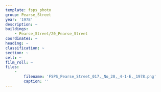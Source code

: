 ```yaml
---
template: fsps_photo
group: Pearse_Street
year: '1978'
description: ~
buildings:
    - Pearse_Street/20_Pearse_Street
coordinates: ~
heading: ~
classification: ~
section: ~
cell: ~
film_roll: ~
files:
    -
        filename: 'FSPS_Pearse_Street_017,_No_20,_4-1-E,_1978.png'
        caption: ''
---
```

